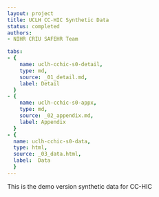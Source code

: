 ```yaml
---
layout: project
title: UCLH CC-HIC Synthetic Data
status: completed
authors:
- NIHR CRIU SAFEHR Team

tabs:
- {
    name: uclh-cchic-s0-detail,
    type: md,
    source: _01_detail.md,
    label: Detail
  }
- {
    name: uclh-cchic-s0-appx,
    type: md,
    source: _02_appendix.md,
    label: Appendix
  }
- {
  name: uclh-cchic-s0-data,
  type: html,
  source: _03_data.html,
  label:  Data
  }
---
```


This is the demo version synthetic data for CC-HIC

